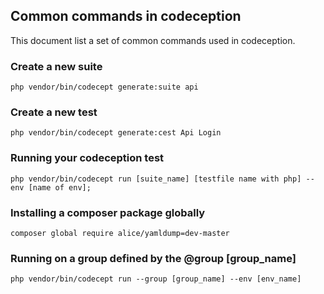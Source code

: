 ## Common commands in codeception
This document list a set of common commands used in codeception.

### Create a new suite
```shell
php vendor/bin/codecept generate:suite api
```
### Create a new test
```
php vendor/bin/codecept generate:cest Api Login
```
### Running your codeception test
```
php vendor/bin/codecept run [suite_name] [testfile name with php] --env [name of env];
```
### Installing a composer package globally
```
composer global require alice/yamldump=dev-master
```
### Running on a group defined by the @group [group_name]
```
php vendor/bin/codecept run --group [group_name] --env [env_name]
```



